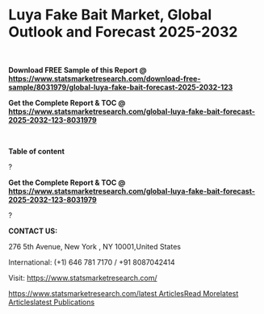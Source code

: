 <h1>Luya Fake Bait Market, Global Outlook and Forecast 2025-2032</h1><br/><p><strong>Download FREE Sample of this Report @ <a href="https://www.statsmarketresearch.com/download-free-sample/8031979/global-luya-fake-bait-forecast-2025-2032-123">https://www.statsmarketresearch.com/download-free-sample/8031979/global-luya-fake-bait-forecast-2025-2032-123</a></strong></p>
 
 
 
 <div><b>Get the Complete Report & TOC @ <a href="https://www.statsmarketresearch.com/global-luya-fake-bait-forecast-2025-2032-123-8031979">https://www.statsmarketresearch.com/global-luya-fake-bait-forecast-2025-2032-123-8031979</a></b></div>
 
 
 
 <p><br />
 
 <b>Table of content</b></p>
 
 
 
 <p>? </p>
 
 
 
 <div><b>Get the Complete Report & TOC @ <a href="https://www.statsmarketresearch.com/global-luya-fake-bait-forecast-2025-2032-123-8031979">https://www.statsmarketresearch.com/global-luya-fake-bait-forecast-2025-2032-123-8031979</a></b></div>
 
 
 
 <p>? </p>
 
 
 
 <p><b>CONTACT US:</b><br />
 
 276 5th Avenue, New York , NY 10001,United States<br />
 
 International: (+1) 646 781 7170 / +91 8087042414<br />
 
 Visit: <a href="https://www.statsmarketresearch.com/">https://www.statsmarketresearch.com/</a><br />
 
 <a href="https://gyeongbokgung.com">https://www.statsmarketresearch.com/</a><a href="https://hallyeomaritime.com">latest Articles</a><a href="https://jingwansa.com">Read More</a><a href="https://nguoiviet.jp/">latest Articles</a><a href="https://www.intelmarketresearch.com/">latest Publications</a></p>